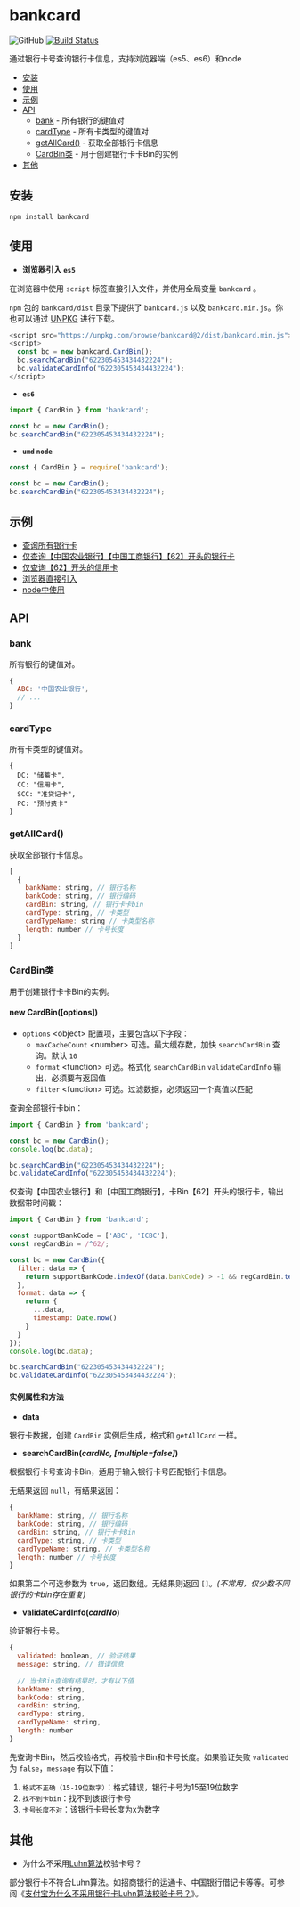 # bankcard

![GitHub](https://img.shields.io/github/license/caijf/bankcard.svg)
[![Build Status](https://travis-ci.org/caijf/bankcard.svg?branch=master)](https://travis-ci.org/caijf/bankcard)

通过银行卡号查询银行卡信息，支持浏览器端（es5、es6）和node

- [安装](#安装)
- [使用](#使用)
- [示例](#示例)
- [API](#API)
	- [bank](#bank) - 所有银行的键值对
	- [cardType](#cardType) - 所有卡类型的键值对
	- [getAllCard()](#getAllCard()) - 获取全部银行卡信息
	- [CardBin类](#CardBin类) - 用于创建银行卡卡Bin的实例
- [其他](#其他)

## 安装

```shell
npm install bankcard
```

## 使用

- **浏览器引入 `es5`**

在浏览器中使用 `script` 标签直接引入文件，并使用全局变量 `bankcard` 。

`npm` 包的 `bankcard/dist` 目录下提供了 `bankcard.js` 以及 `bankcard.min.js`。你也可以通过 [UNPKG](https://unpkg.com/bankcard@latest/dist/) 进行下载。

```javascript
<script src="https://unpkg.com/browse/bankcard@2/dist/bankcard.min.js"></script>
<script>
  const bc = new bankcard.CardBin();
  bc.searchCardBin("622305453434432224");
  bc.validateCardInfo("622305453434432224");
</script>
```

- **`es6`**

```javascript
import { CardBin } from 'bankcard';

const bc = new CardBin();
bc.searchCardBin("622305453434432224");
```

- **`umd` `node`**

```javascript
const { CardBin } = require('bankcard');

const bc = new CardBin();
bc.searchCardBin("622305453434432224");
```

## 示例

- [查询所有银行卡](https://codesandbox.io/s/vigilant-bhabha-jmff4?fontsize=14&hidenavigation=1&theme=dark)
- [仅查询【中国农业银行】【中国工商银行】【62】开头的银行卡](https://codesandbox.io/s/determined-heisenberg-xu6kk?fontsize=14&hidenavigation=1&theme=dark)
- [仅查询【62】开头的信用卡](https://codesandbox.io/s/determined-heisenberg-xu6kk?fontsize=14&hidenavigation=1&theme=dark)
- [浏览器直接引入](https://codesandbox.io/s/thirsty-matsumoto-tw028?fontsize=14&hidenavigation=1&theme=dark)
- [node中使用](https://codesandbox.io/s/cocky-swirles-s8yzo?fontsize=14&hidenavigation=1&theme=dark)

## API

### bank

所有银行的键值对。

```javascript
{
  ABC: '中国农业银行',
  // ...
}
```

### cardType

所有卡类型的键值对。

```
{
  DC: "储蓄卡",
  CC: "信用卡",
  SCC: "准贷记卡",
  PC: "预付费卡"
}
```

### getAllCard()

获取全部银行卡信息。

```javascript
[
  {
    bankName: string, // 银行名称
    bankCode: string, // 银行编码
    cardBin: string, // 银行卡卡bin
    cardType: string, // 卡类型
    cardTypeName: string // 卡类型名称
    length: number // 卡号长度
  }
]
```

### CardBin类

用于创建银行卡卡Bin的实例。

#### new CardBin([options])

- `options` &lt;object&gt; 配置项，主要包含以下字段：
	- `maxCacheCount` &lt;number&gt; 可选。最大缓存数，加快 `searchCardBin` 查询。默认 `10`
	- `format` &lt;function&gt; 可选。格式化 `searchCardBin` `validateCardInfo` 输出，必须要有返回值
	- `filter` &lt;function&gt; 可选。过滤数据，必须返回一个真值以匹配

查询全部银行卡bin：

```javascript
import { CardBin } from 'bankcard';

const bc = new CardBin();
console.log(bc.data);

bc.searchCardBin("622305453434432224");
bc.validateCardInfo("622305453434432224");
```

仅查询【中国农业银行】和【中国工商银行】，卡Bin【62】开头的银行卡，输出数据带时间戳：

```javascript
import { CardBin } from 'bankcard';

const supportBankCode = ['ABC', 'ICBC'];
const regCardBin = /^62/;

const bc = new CardBin({
  filter: data => {
    return supportBankCode.indexOf(data.bankCode) > -1 && regCardBin.test(data.cardBin);
  },
  format: data => {
    return {
      ...data,
      timestamp: Date.now()
    }
  }
});
console.log(bc.data);

bc.searchCardBin("622305453434432224");
bc.validateCardInfo("622305453434432224");
```

#### 实例属性和方法

- **data**

银行卡数据，创建 `CardBin` 实例后生成，格式和 `getAllCard` 一样。


- **searchCardBin(*cardNo, [multiple=false]*)**

根据银行卡号查询卡Bin，适用于输入银行卡号匹配银行卡信息。

无结果返回 `null`，有结果返回：

```javascript
{
  bankName: string, // 银行名称
  bankCode: string, // 银行编码
  cardBin: string, // 银行卡卡Bin
  cardType: string, // 卡类型
  cardTypeName: string, // 卡类型名称
  length: number // 卡号长度
}
```

如果第二个可选参数为 `true`，返回数组。无结果则返回 `[]`。*(不常用，仅少数不同银行的卡bin存在重复)*

- **validateCardInfo(*cardNo*)**

验证银行卡号。

```javascript
{
  validated: boolean, // 验证结果
  message: string, // 错误信息
  
  // 当卡Bin查询有结果时，才有以下值
  bankName: string,
  bankCode: string,
  cardBin: string,
  cardType: string,
  cardTypeName: string,
  length: number
}
```

先查询卡Bin，然后校验格式，再校验卡Bin和卡号长度。如果验证失败 `validated` 为 `false`，`message` 有以下值：

1. `格式不正确（15-19位数字）`：格式错误，银行卡号为15至19位数字
2. `找不到卡bin`：找不到该银行卡号
3. `卡号长度不对`：该银行卡号长度为x为数字

## 其他

- 为什么不采用[Luhn算法](https://baike.baidu.com/item/Luhn%E7%AE%97%E6%B3%95/22799984)校验卡号？

部分银行卡不符合Luhn算法。如招商银行的运通卡、中国银行借记卡等等。可参阅《[支付宝为什么不采用银行卡Luhn算法校验卡号？](https://www.zhihu.com/question/21729157)》。


